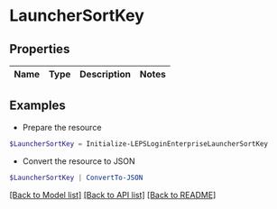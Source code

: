 # LauncherSortKey
## Properties

Name | Type | Description | Notes
------------ | ------------- | ------------- | -------------

## Examples

- Prepare the resource
```powershell
$LauncherSortKey = Initialize-LEPSLoginEnterpriseLauncherSortKey 
```

- Convert the resource to JSON
```powershell
$LauncherSortKey | ConvertTo-JSON
```

[[Back to Model list]](../README.md#documentation-for-models) [[Back to API list]](../README.md#documentation-for-api-endpoints) [[Back to README]](../README.md)

